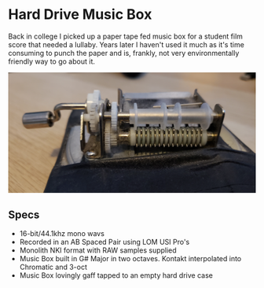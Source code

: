# Hard Drive Music Box

Back in college I picked up a paper tape fed music box for a student film score that needed a lullaby. Years later I haven't used it much as it's time consuming to punch the paper and is, frankly, not very environmentally friendly way to go about it.

![Hard Drive Music Box](Resources/hd_musicBox_01.jpg)

## Specs

* 16-bit/44.1khz mono wavs
* Recorded in an AB Spaced Pair using LOM USI Pro's
* Monolith NKI format with RAW samples supplied
* Music Box built in G# Major in two octaves. Kontakt interpolated into Chromatic and 3-oct
* Music Box lovingly gaff tapped to an empty hard drive case

